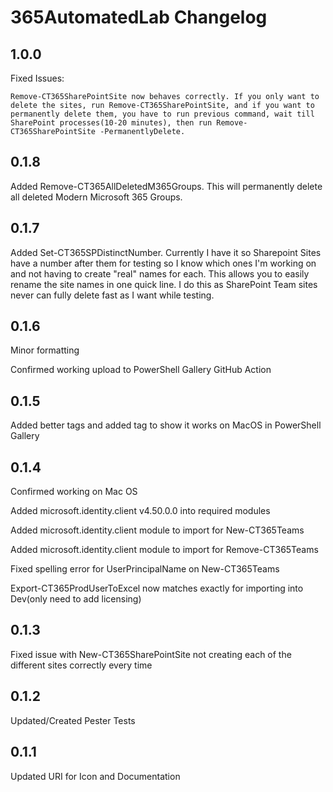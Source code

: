 # 365AutomatedLab Changelog

## 1.0.0

Fixed Issues:

    Remove-CT365SharePointSite now behaves correctly. If you only want to delete the sites, run Remove-CT365SharePointSite, and if you want to permanently delete them, you have to run previous command, wait till SharePoint processes(10-20 minutes), then run Remove-CT365SharePointSite -PermanentlyDelete.

## 0.1.8

Added Remove-CT365AllDeletedM365Groups. This will permanently delete all deleted Modern Microsoft 365 Groups.

## 0.1.7

Added Set-CT365SPDistinctNumber. Currently I have it so Sharepoint Sites have a number after them for testing so I know which ones I'm working on and not having to create "real" names for each. This allows you to easily rename the site names in one quick line. I do this as SharePoint Team sites never can fully delete fast as I want while testing.

## 0.1.6

Minor formatting

Confirmed working upload to PowerShell Gallery GitHub Action

## 0.1.5

Added better tags and added tag to show it works on MacOS in PowerShell Gallery

## 0.1.4

Confirmed working on Mac OS

Added microsoft.identity.client v4.50.0.0 into required modules

Added microsoft.identity.client module to import for New-CT365Teams

Added microsoft.identity.client module to import for Remove-CT365Teams

Fixed spelling error for UserPrincipalName on New-CT365Teams

Export-CT365ProdUserToExcel now matches exactly for importing into Dev(only need to add licensing)

## 0.1.3

Fixed issue with New-CT365SharePointSite not creating each of the different sites correctly every time

## 0.1.2

Updated/Created Pester Tests

## 0.1.1

Updated URI for Icon and Documentation
